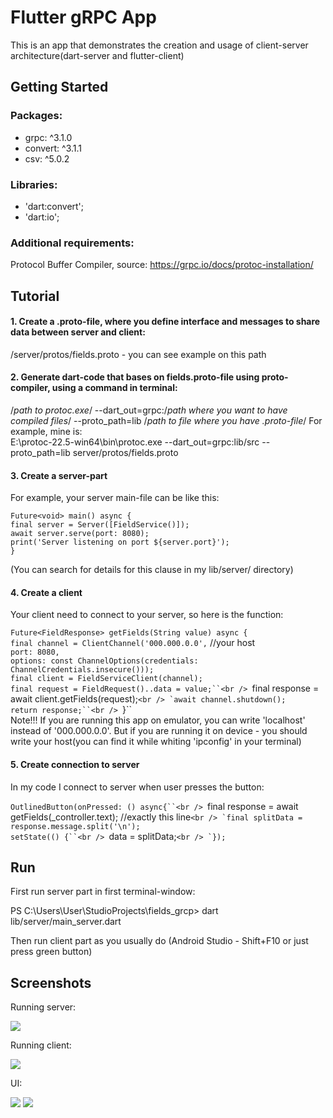 # Flutter gRPC App

This is an app that demonstrates the creation and usage of client-server architecture(dart-server and flutter-client)

## Getting Started

### Packages:
- grpc: ^3.1.0
- convert: ^3.1.1
- csv: ^5.0.2

### Libraries:
- 'dart:convert';
- 'dart:io';

### Additional requirements:
Protocol Buffer Compiler, source: https://grpc.io/docs/protoc-installation/

## Tutorial

#### 1. Create a .proto-file, where you define interface and messages to share data between server and client:
/server/protos/fields.proto - you can see example on this path

#### 2. Generate dart-code that bases on fields.proto-file using proto-compiler, using a command in terminal:
/*path to protoc.exe*/ --dart_out=grpc:/*path where you want to have compiled files*/ --proto_path=lib /*path to file where you have .proto-file*/
For example, mine is:  
E:\protoc-22.5-win64\bin\protoc.exe --dart_out=grpc:lib/src --proto_path=lib server/protos/fields.proto

#### 3. Create a server-part
For example, your server main-file can be like this:

`Future<void> main() async {`<br />
`final server = Server([FieldService()]);`<br />
`await server.serve(port: 8080);`<br />
`print('Server listening on port ${server.port}');`<br />
`}`<br />

(You can search for details for this clause in my lib/server/ directory)

#### 4. Create a client
Your client need to connect to your server, so here is the function:

`Future<FieldResponse> getFields(String value) async {`<br />
`final channel = ClientChannel('000.000.0.0',` //your host<br />
`port: 8080,`<br />
`options: const ChannelOptions(credentials: ChannelCredentials.insecure()));`<br />
`final client = FieldServiceClient(channel);`<br />
`final request = FieldRequest()..data = value;``<br />
`final response = await client.getFields(request);``<br />
`await channel.shutdown();``<br />
`return response;``<br />
`}``<br />
Note!!! If you are running this app on emulator, you can write 'localhost' instead of '000.000.0.0'. But if you are running it on device - you should write your host(you can find it while whiting 'ipconfig' in your terminal)

#### 5. Create connection to server

In my code I connect to server when user presses the button:

`OutlinedButton(onPressed: () async{``<br />
`final response = await getFields(_controller.text); //exactly this line``<br />
`final splitData = response.message.split('\n');``<br />
`setState(() {``<br />
`data = splitData;``<br />
`});``<br />

## Run

First run server part in first terminal-window:

PS C:\Users\User\StudioProjects\fields_grcp> dart lib/server/main_server.dart  

Then run client part as you usually do (Android Studio - Shift+F10 or just press green button)

## Screenshots

Running server:

![](./screenshots/img.png)

Running client:

![](./screenshots/img_1.png)

UI:

![](./screenshots/img_2.png)
![](./screenshots/img_3.png)

